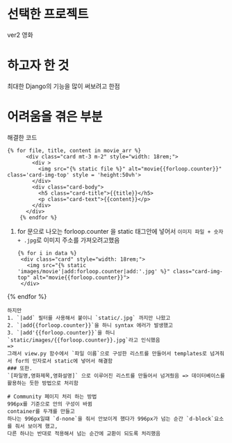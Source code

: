 # 선택한 프로젝트
ver2 영화 
# 하고자 한 것
최대한 Django의 기능을 많이 써보려고 한점

# 어려움을 겪은 부분
해결한 코드
```
{% for file, title, content in movie_arr %}
      <div class="card mt-3 m-2" style="width: 18rem;">
        <div >
          <img src="{% static file %}" alt="movie{{forloop.counter}}" class='card-img-top' style = 'height:50vh'>
        </div>
        <div class="card-body">
          <h5 class="card-title">{{title}}</h5>
          <p class="card-text">{{content}}</p>
        </div>
      </div>
    {% endfor %}
```
1. for 문으로 나오는 forloop.counter 을 static 태그안에 넣어서 `이미지 파일 + 숫자 + .jpg`로 이미지 주소를 가져오려고했음
   ```
   {% for i in data %}
    <div class="card" style="width: 18rem;">
      <img src="{% static 'images/movie'|add:forloop.counter|add:'.jpg' %}" class="card-img-top" alt="movie{{forloop.counter}}">
    </div>
  {% endfor %}
   ```
   하지만 
   1. `|add` 필터를 사용해서 붙이니 `static/.jpg` 까지만 나왔고
   2. `|add{{forloop.counter}}`을 하니 syntax 에러가 발생했고
   3. `|add'{{forloop.counter}}`을 하니 `static/images/{{forloop.counter}}.jpg`라고 인식했음
   =>
   그래서 view.py 함수에서 `파일 이름`으로 구성한 리스트를 만들어서 templates로 넘겨줘서 for의 인자로서 static에 넣어서 해결함
### 또한.
`[파일명,영화제목,영화설명]` 으로 이루어진 리스트를 만들어서 넘겨줬음 => 데이터베이스를 활용하는 듯한 방법으로 처리함

# Community 페이지 처리 하는 방법
996px를 기준으로 안의 구성이 바뀜
container를 두개를 만들고 
하나는 996px일떄 `d-none`을 줘서 안보이게 했다가 996px가 넘는 순간 `d-block`요소를 줘서 보이게 했고,
다른 하나는 반대로 적용해서 넘는 순간에 교환이 되도록 처리했음
